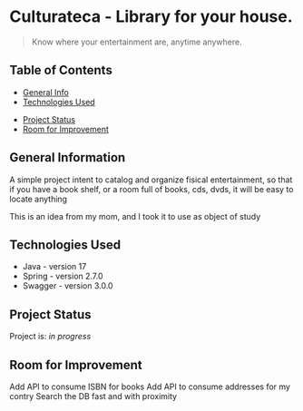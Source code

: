 # Culturateca - Library for your house.
> Know where your entertainment are, anytime anywhere.
> <!-- Live demo [_here_](https://www.example.com). If you have the project hosted somewhere, include the link here. -->

## Table of Contents
* [General Info](#general-information)
* [Technologies Used](#technologies-used)
<!-- * [Features](#features)
* [Screenshots](#screenshots)
* [Setup](#setup)
* [Usage](#usage) -->
* [Project Status](#project-status)
* [Room for Improvement](#room-for-improvement)
<!-- * [Acknowledgements](#acknowledgements)
* [Contact](#contact)
* [License](#license) -->


## General Information
A simple project intent to catalog and organize fisical entertainment, 
so that if you have a book shelf, or a room full of books, cds, dvds, it will be easy to locate anything

This is an idea from my mom, and I took it to use as object of study


## Technologies Used
- Java - version 17
- Spring - version 2.7.0
- Swagger - version 3.0.0

<!-- ## Features
List the ready features here:
- Awesome feature 1
- Awesome feature 2
- Awesome feature 3 -->


<!-- ## Screenshots
![Example screenshot](./img/screenshot.png) -->
<!-- If you have screenshots you'd like to share, include them here. -->


<!-- ## Setup
What are the project requirements/dependencies? Where are they listed? A requirements.txt or a Pipfile.lock file perhaps? Where is it located?

Proceed to describe how to install / setup one's local environment / get started with the project. -->


<!-- ## Usage
How does one go about using it?
Provide various use cases and code examples here.

`write-your-code-here` -->


## Project Status
Project is: _in progress_ 


## Room for Improvement
Add API to consume ISBN for books
Add API to consume addresses for my contry
Search the DB fast and with proximity


<!-- ## Acknowledgements
Give credit here.
- This project was inspired by...
- This project was based on [this tutorial](https://www.example.com).
- Many thanks to... -->


<!-- ## Contact
Created by [@flynerdpl](https://www.flynerd.pl/) - feel free to contact me! -->


<!-- Optional -->
<!-- ## License -->
<!-- This project is open source and available under the [... License](). -->

<!-- You don't have to include all sections - just the one's relevant to your project -->

